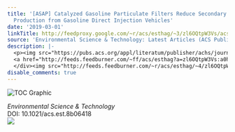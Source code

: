 ```yaml
---
title: '[ASAP] Catalyzed Gasoline Particulate Filters Reduce Secondary Organic Aerosol
  Production from Gasoline Direct Injection Vehicles'
date: '2019-03-01'
linkTitle: http://feedproxy.google.com/~r/acs/esthag/~3/zl6OQtpW3Vs/acs.est.8b06418
source: 'Environmental Science & Technology: Latest Articles (ACS Publications)'
description: |-
  <p><img src="https://pubs.acs.org/appl/literatum/publisher/achs/journals/content/esthag/0/esthag.ahead-of-print/acs.est.8b06418/20190301/images/medium/es-2018-06418b_0008.gif" alt="TOC Graphic"/></p><div><cite>Environmental Science & Technology</cite></div><div>DOI: 10.1021/acs.est.8b06418</div><div class="feedflare">
  <a href="http://feeds.feedburner.com/~ff/acs/esthag?a=zl6OQtpW3Vs:a0hlt-BiIRM:yIl2AUoC8zA"><img src="http://feeds.feedburner.com/~ff/acs/esthag?d=yIl2AUoC8zA" border="0"></img></a>
  </div><img src="http://feeds.feedburner.com/~r/acs/esthag/~4/zl6OQtpW3Vs" height="1" width="1" ...
disable_comments: true
---
```

<p><img src="https://pubs.acs.org/appl/literatum/publisher/achs/journals/content/esthag/0/esthag.ahead-of-print/acs.est.8b06418/20190301/images/medium/es-2018-06418b_0008.gif" alt="TOC Graphic"/></p><div><cite>Environmental Science & Technology</cite></div><div>DOI: 10.1021/acs.est.8b06418</div><div class="feedflare">
<a href="http://feeds.feedburner.com/~ff/acs/esthag?a=zl6OQtpW3Vs:a0hlt-BiIRM:yIl2AUoC8zA"><img src="http://feeds.feedburner.com/~ff/acs/esthag?d=yIl2AUoC8zA" border="0"></img></a>
</div><img src="http://feeds.feedburner.com/~r/acs/esthag/~4/zl6OQtpW3Vs" height="1" width="1" ...